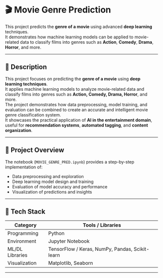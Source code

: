# 🎬 Movie Genre Prediction 

This project predicts the **genre of a movie** using advanced **deep learning** techniques.  
It demonstrates how machine learning models can be applied to movie-related data to classify films into genres such as **Action**, **Comedy**, **Drama**, **Horror**, and more.

---

## 📖 Description

This project focuses on predicting the **genre of a movie** using **deep learning techniques**.  
It applies machine learning models to analyze movie-related data and classify films into genres such as **Action, Comedy, Drama, Horror**, and more.  
The project demonstrates how data preprocessing, model training, and evaluation can be combined to create an accurate and intelligent movie genre classification system.  
It showcases the practical application of **AI in the entertainment domain**, useful for **recommendation systems**, **automated tagging**, and **content organization**.

---

## 🚀 Project Overview

The notebook (`MOVIE_GENRE_PRED.ipynb`) provides a step-by-step implementation of:
- Data preprocessing and exploration  
- Deep learning model design and training  
- Evaluation of model accuracy and performance  
- Visualization of predictions and insights  

---

## 🧩 Tech Stack

| Category | Tools / Libraries |
|-----------|-------------------|
| Programming | Python |
| Environment | Jupyter Notebook |
| ML/DL Libraries | TensorFlow / Keras, NumPy, Pandas, Scikit-learn |
| Visualization | Matplotlib, Seaborn |

---




